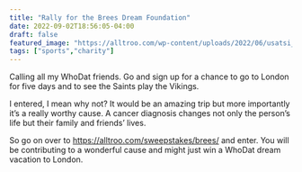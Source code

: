 ```yaml
---
title: "Rally for the Brees Dream Foundation"
date: 2022-09-02T18:56:05-04:00
draft: false
featured_image: "https://alltroo.com/wp-content/uploads/2022/06/usatsi_15360162_168388561_lowres.jpeg"
tags: ["sports","charity"]
---
```


Calling all my WhoDat friends. Go and sign up for a chance to go to London for five days and to see the Saints play the Vikings.

I entered, I mean why not? It would be an amazing trip but more importantly it’s a really worthy cause. A cancer diagnosis changes not only the person’s life but their family and friends’ lives.

So go on over to <https://alltroo.com/sweepstakes/brees/> and enter. You will be contributing to a wonderful cause and might just win a WhoDat dream vacation to London.

